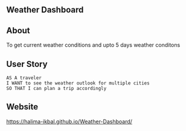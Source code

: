 ## Weather Dashboard

## About
To get current weather conditions and upto 5 days weather conditons

## User Story

```
AS A traveler
I WANT to see the weather outlook for multiple cities
SO THAT I can plan a trip accordingly
``` 

## Website
 https://halima-ikbal.github.io/Weather-Dashboard/ 


 













